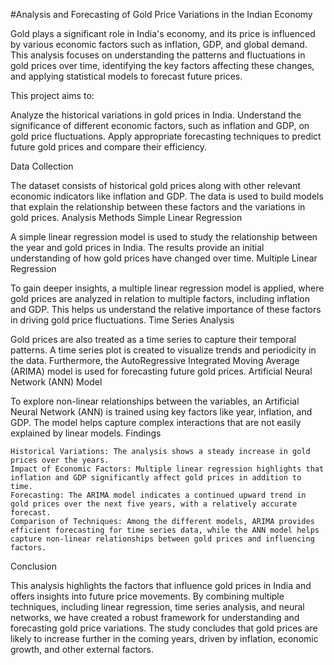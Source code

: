 #Analysis and Forecasting of Gold Price Variations in the Indian Economy

Gold plays a significant role in India's economy, and its price is influenced by various economic factors such as inflation, GDP, and global demand. This analysis focuses on understanding the patterns and fluctuations in gold prices over time, identifying the key factors affecting these changes, and applying statistical models to forecast future prices.

This project aims to:

Analyze the historical variations in gold prices in India.
Understand the significance of different economic factors, such as inflation and GDP, on gold price fluctuations.
Apply appropriate forecasting techniques to predict future gold prices and compare their efficiency.

Data Collection

The dataset consists of historical gold prices along with other relevant economic indicators like inflation and GDP. The data is used to build models that explain the relationship between these factors and the variations in gold prices.
Analysis Methods
Simple Linear Regression

A simple linear regression model is used to study the relationship between the year and gold prices in India. The results provide an initial understanding of how gold prices have changed over time.
Multiple Linear Regression

To gain deeper insights, a multiple linear regression model is applied, where gold prices are analyzed in relation to multiple factors, including inflation and GDP. This helps us understand the relative importance of these factors in driving gold price fluctuations.
Time Series Analysis

Gold prices are also treated as a time series to capture their temporal patterns. A time series plot is created to visualize trends and periodicity in the data. Furthermore, the AutoRegressive Integrated Moving Average (ARIMA) model is used for forecasting future gold prices.
Artificial Neural Network (ANN) Model

To explore non-linear relationships between the variables, an Artificial Neural Network (ANN) is trained using key factors like year, inflation, and GDP. The model helps capture complex interactions that are not easily explained by linear models.
Findings

    Historical Variations: The analysis shows a steady increase in gold prices over the years.
    Impact of Economic Factors: Multiple linear regression highlights that inflation and GDP significantly affect gold prices in addition to time.
    Forecasting: The ARIMA model indicates a continued upward trend in gold prices over the next five years, with a relatively accurate forecast.
    Comparison of Techniques: Among the different models, ARIMA provides efficient forecasting for time series data, while the ANN model helps capture non-linear relationships between gold prices and influencing factors.
    
Conclusion

This analysis highlights the factors that influence gold prices in India and offers insights into future price movements. By combining multiple techniques, including linear regression, time series analysis, and neural networks, we have created a robust framework for understanding and forecasting gold price variations. The study concludes that gold prices are likely to increase further in the coming years, driven by inflation, economic growth, and other external factors.
